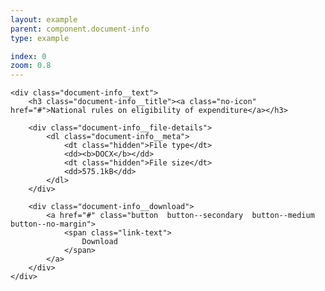 ```yaml
---
layout: example
parent: component.document-info
type: example

index: 0
zoom: 0.8
---
```


<div class="document-info">
    <div class="document-info__body">
        <div class="document-info__thumbnail  document-info__thumbnail--pdf">
            <a data-title="National rules on eligibility of expenditure" title="View this document" href="#" class="file-icon--medium  file-icon  file-icon--DOCX"></a>
        </div>
    </div>

    <div class="document-info__text">
        <h3 class="document-info__title"><a class="no-icon" href="#">National rules on eligibility of expenditure</a></h3>

        <div class="document-info__file-details">
            <dl class="document-info__meta">
                <dt class="hidden">File type</dt>
                <dd><b>DOCX</b></dd>
                <dt class="hidden">File size</dt>
                <dd>575.1kB</dd>
            </dl>
        </div>

        <div class="document-info__download">
            <a href="#" class="button  button--secondary  button--medium  button--no-margin">
                <span class="link-text">
                    Download
                </span>
            </a>
        </div>
    </div>
</div>
